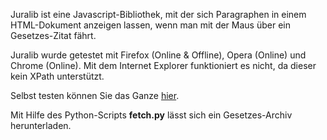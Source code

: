 Juralib ist eine Javascript-Bibliothek, mit der sich Paragraphen in einem HTML-Dokument
anzeigen lassen, wenn man mit der Maus über ein Gesetzes-Zitat fährt.

Juralib wurde getestet mit Firefox (Online & Offline), Opera (Online) und Chrome (Online).
Mit dem Internet Explorer funktioniert es nicht, da dieser kein XPath unterstützt.

Selbst testen können Sie das Ganze [hier](http://dl.dropbox.com/u/81065579/test_ajax.html).

Mit Hilfe des Python-Scripts **fetch.py** lässt sich ein Gesetzes-Archiv herunterladen.
